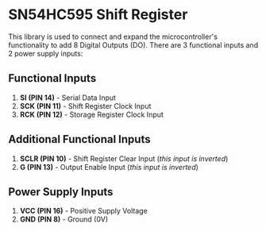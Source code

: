 # SN54HC595 Shift Register

This library is used to connect and expand the microcontroller's functionality to add 8 Digital Outputs (DO). There are 3 functional inputs and 2 power supply inputs:

## Functional Inputs
1. **SI (PIN 14)** - Serial Data Input  
2. **SCK (PIN 11)** - Shift Register Clock Input  
3. **RCK (PIN 12)** - Storage Register Clock Input

## Additional Functional Inputs
1. **SCLR (PIN 10)** - Shift Register Clear Input (*this input is inverted*)  
2. **G (PIN 13)** - Output Enable Input (*this input is inverted*)  

## Power Supply Inputs  
1. **VCC (PIN 16)** - Positive Supply Voltage  
2. **GND (PIN 8)** - Ground (0V)  

